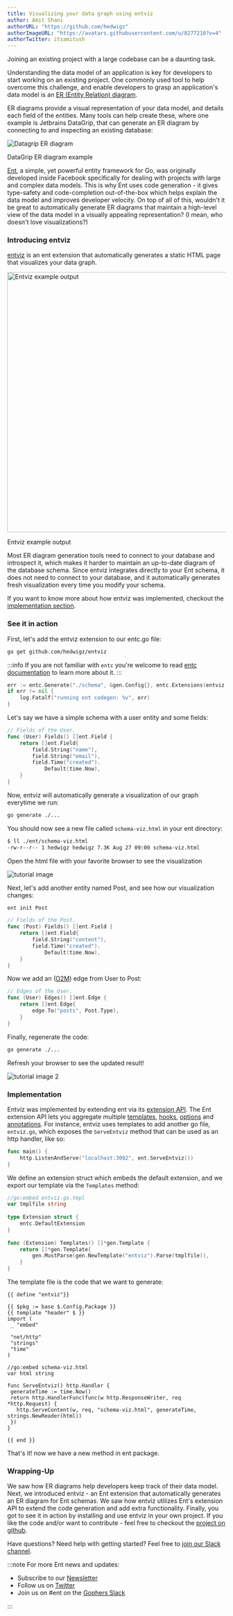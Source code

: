 ```yaml
---
title: Visualizing your data graph using entviz
author: Amit Shani
authorURL: "https://github.com/hedwigz"
authorImageURL: "https://avatars.githubusercontent.com/u/8277210?v=4"
authorTwitter: itsamitush
---
```


Joining an existing project with a large codebase can be a daunting task.  

Understanding the data model of an application is key for developers to start working on an existing project. One  commonly used tool to help overcome this challenge, and enable developers to grasp an application's data model is an [ER (Entity Relation) diagram](https://en.wikipedia.org/wiki/Entity%E2%80%93relationship_model).  

ER diagrams provide a visual representation of your data model, and details each field of the entities. Many tools can help create these, where one example is Jetbrains DataGrip, that can generate an ER diagram by connecting to and inspecting an existing database:

<div style={{textAlign: 'center'}}>
  <img alt="Datagrip ER diagram" src="https://entgo.io/images/assets/entviz/datagrip_er_diagram.png" />
  <p style={{fontSize: 12}}>DataGrip ER diagram example</p>
</div>

[Ent](https://entgo.io/docs/getting-started/), a simple, yet powerful entity framework for Go, was originally developed inside Facebook specifically for dealing with projects with large and complex data models.
This is why Ent uses code generation - it gives type-safety and code-completion out-of-the-box which helps explain the data model and improves developer velocity.
On top of all of this, wouldn't it be great to automatically generate ER diagrams that maintain a high-level view of the data model in a visually appealing representation? (I mean, who doesn't love visualizations?) 

### Introducing entviz
[entviz](https://github.com/hedwigz/entviz) is an ent extension that automatically generates a static HTML page that visualizes your data graph.

<div style={{textAlign: 'center'}}>
  <img width="600px" alt="Entviz example output" src="https://entgo.io/images/assets/entviz/entviz-example-visualization.png" />
  <p style={{fontSize: 12}}>Entviz example output</p>
</div>
Most ER diagram generation tools need to connect to your database and introspect it, which makes it harder to maintain an up-to-date diagram of the database schema. Since entviz integrates directly to your Ent schema, it does not need to connect to your database, and it automatically generates fresh visualization every time you modify your schema.

If you want to know more about how entviz was implemented, checkout the [implementation section](#implementation).

  
### See it in action
First, let's add the entviz extension to our entc.go file:
```bash
go get github.com/hedwigz/entviz
```
:::info
If you are not familiar with `entc` you're welcome to read [entc documentation](https://entgo.io/docs/code-gen#use-entc-as-a-package) to learn more about it.
:::
```go title="ent/entc.go"
err := entc.Generate("./schema", &gen.Config{}, entc.Extensions(entviz.Extension{}))
if err != nil {
	log.Fatalf("running ent codegen: %v", err)
}
```
Let's say we have a simple schema with a user entity and some fields:
```go title="ent/schema/user.go"
// Fields of the User.
func (User) Fields() []ent.Field {
	return []ent.Field{
		field.String("name"),
		field.String("email"),
		field.Time("created").
			Default(time.Now),
	}
}
```
Now, entviz will automatically generate a visualization of our graph everytime we run: 
```bash
go generate ./...
```
You should now see a new file called `schema-viz.html` in your ent directory:
```bash
$ ll ./ent/schema-viz.html
-rw-r--r-- 1 hedwigz hedwigz 7.3K Aug 27 09:00 schema-viz.html
```
Open the html file with your favorite browser to see the visualization

![tutorial image](https://entgo.io/images/assets/entviz/entviz-tutorial-1.png)

Next, let's add another entity named Post, and see how our visualization changes:
```bash
ent init Post
```
```go title="ent/schema/post.go"
// Fields of the Post.
func (Post) Fields() []ent.Field {
	return []ent.Field{
		field.String("content"),
		field.Time("created").
			Default(time.Now),
	}
}
```
Now we add an ([O2M](https://entgo.io/docs/schema-edges/#o2m-two-types)) edge from User to Post:
```go title="ent/schema/post.go"
// Edges of the User.
func (User) Edges() []ent.Edge {
	return []ent.Edge{
		edge.To("posts", Post.Type),
	}
}
```
Finally, regenerate the code:
```bash
go generate ./...
```
Refresh your browser to see the updated result!

![tutorial image 2](https://entgo.io/images/assets/entviz/entviz-tutorial-2.png)


### Implementation
Entviz was implemented by extending ent via its [extension API](https://github.com/ent/ent/blob/1304dc3d795b3ea2de7101c7ca745918def668ef/entc/entc.go#L197).
The Ent extension API lets you aggregate multiple [templates](https://entgo.io/docs/templates/), [hooks](https://entgo.io/docs/hooks/), [options](https://entgo.io/docs/code-gen/#code-generation-options) and [annotations](https://entgo.io/docs/templates/#annotations).
For instance, entviz uses templates to add another go file, `entviz.go`, which exposes the `ServeEntviz` method that can be used as an http handler, like so:
```go
func main() {
	http.ListenAndServe("localhost:3002", ent.ServeEntviz())
}
```
We define an extension struct which embeds the default extension, and we export our template via the `Templates` method:
```go
//go:embed entviz.go.tmpl
var tmplfile string
 
type Extension struct {
	entc.DefaultExtension
}
 
func (Extension) Templates() []*gen.Template {
	return []*gen.Template{
		gen.MustParse(gen.NewTemplate("entviz").Parse(tmplfile)),
	}
}
```
The template file is the code that we want to generate:
```gotemplate
{{ define "entviz"}}
 
{{ $pkg := base $.Config.Package }}
{{ template "header" $ }}
import (
 _ "embed"
 
 "net/http"
 "strings"
 "time"
)
 
//go:embed schema-viz.html
var html string
 
func ServeEntviz() http.Handler {
 generateTime := time.Now()
 return http.HandlerFunc(func(w http.ResponseWriter, req *http.Request) {
   http.ServeContent(w, req, "schema-viz.html", generateTime, strings.NewReader(html))
 })
}
 
{{ end }}
```
That's it! now we have a new method in ent package.  

### Wrapping-Up

We saw how ER diagrams help developers keep track of their data model. Next, we introduced entviz - an Ent extension that automatically generates an ER diagram for Ent schemas. We saw how entviz utilizes Ent's extension API to extend the code generation and add extra functionality. Finally, you got to see it in action by installing and use entviz in your own project. If you like the code and/or want to contribute - feel free to checkout the [project on github](https://github.com/hedwigz/entviz).

Have questions? Need help with getting started? Feel free to [join our Slack channel](https://entgo.io/docs/slack/).

:::note For more Ent news and updates:

- Subscribe to our [Newsletter](https://www.getrevue.co/profile/ent)
- Follow us on [Twitter](https://twitter.com/entgo_io)
- Join us on #ent on the [Gophers Slack](https://entgo.io/docs/slack)

:::
